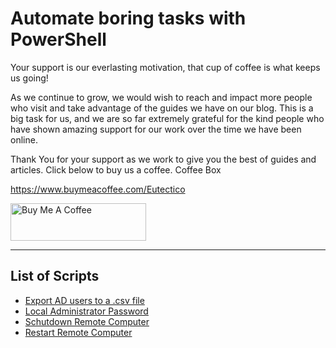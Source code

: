 # Automate boring tasks with PowerShell

Your support is our everlasting motivation,
that cup of coffee is what keeps us going!

As we continue to grow, we would wish to reach and impact more people who visit and take advantage of the guides we have on our blog. This is a big task for us, and we are so far extremely grateful for the kind people who have shown amazing support for our work over the time we have been online.

Thank You for your support as we work to give you the best of guides and articles. Click below to buy us a coffee.
Coffee Box

https://www.buymeacoffee.com/Eutectico

<a href="https://www.buymeacoffee.com/Eutectico" target="_blank"><img src="https://cdn.buymeacoffee.com/buttons/v2/arial-blue.png" alt="Buy Me A Coffee" style="height: 60px !important;width: 217px !important;" ></a>

_____________________________________________________________________________________

## List of Scripts

* [Export AD users to a .csv file](https://github.com/Eutectico/ABT_PowerShell/tree/main/AD_Users_to_CSV)
* [Local Administrator Password](https://github.com/Eutectico/ABT_PowerShell/tree/main/LAPSexport) 
* [Schutdown Remote Computer](https://github.com/Eutectico/ABT_PowerShell/tree/main/Shutdown_PC)
* [Restart Remote Computer](https://github.com/Eutectico/ABT_PowerShell/tree/main/Restart_PC)